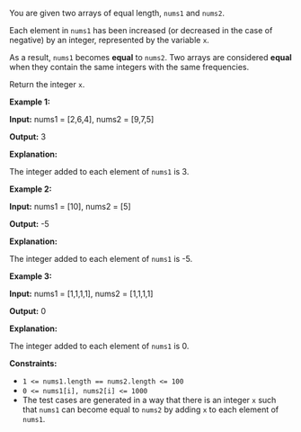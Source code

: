 You are given two arrays of equal length, `nums1` and `nums2`.

Each element in `nums1` has been increased (or decreased in the case of negative) by an integer, represented by the variable `x`.

As a result, `nums1` becomes **equal** to `nums2`. Two arrays are considered **equal** when they contain the same integers with the same frequencies.

Return the integer `x`.

**Example 1:**

**Input:** nums1 = \[2,6,4\], nums2 = \[9,7,5\]

**Output:** 3

**Explanation:**

The integer added to each element of `nums1` is 3.

**Example 2:**

**Input:** nums1 = \[10\], nums2 = \[5\]

**Output:** \-5

**Explanation:**

The integer added to each element of `nums1` is -5.

**Example 3:**

**Input:** nums1 = \[1,1,1,1\], nums2 = \[1,1,1,1\]

**Output:** 0

**Explanation:**

The integer added to each element of `nums1` is 0.

**Constraints:**

- `1 <= nums1.length == nums2.length <= 100`
- `0 <= nums1[i], nums2[i] <= 1000`
- The test cases are generated in a way that there is an integer `x` such that `nums1` can become equal to `nums2` by adding `x` to each element of `nums1`.
